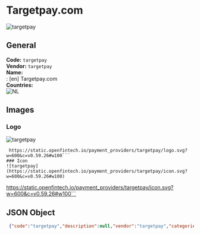 # Targetpay.com 
![targetpay](https://static.openfintech.io/payment_providers/targetpay/logo.svg?w=600&c=v0.59.26#w100)  
## General 
**Code:** `targetpay`  
**Vendor:** `targetpay`  
**Name:**  
:	[en] Targetpay.com  
**Countries:**  
![NL](https://cdnjs.cloudflare.com/ajax/libs/flag-icon-css/3.3.0/flags/4x3/NL.svg#w24)  
 
## Images 
### Logo 
![targetpay](https://static.openfintech.io/payment_providers/targetpay/logo.svg?w=600&c=v0.59.26#w100)  
```
 https://static.openfintech.io/payment_providers/targetpay/logo.svg?w=600&c=v0.59.26#w100```  
### Icon 
![targetpay](https://static.openfintech.io/payment_providers/targetpay/icon.svg?w=600&c=v0.59.26#w100)  
```
 https://static.openfintech.io/payment_providers/targetpay/icon.svg?w=600&c=v0.59.26#w100```  
## JSON Object 
```json
 {"code":"targetpay","description":null,"vendor":"targetpay","categories":null,"countries":["NL"],"payment_method":null,"payout_method":null,"metadata":{"about_payments_code":"targetpay"},"name":{"en":"Targetpay.com"}}```  
